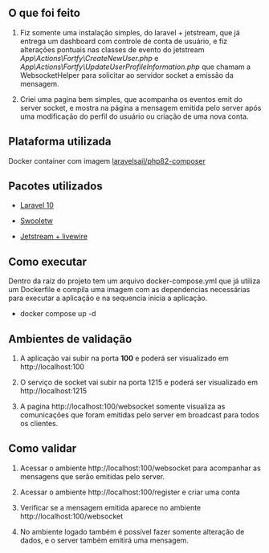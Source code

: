 ## O que foi feito
1. Fiz somente uma instalação simples, do laravel + jetstream, que já entrega um dashboard com controle de conta de usuário, e fiz alterações pontuais nas classes de evento do jetstream *App\Actions\Fortfy\CreateNewUser.php* e *App\Actions\Fortfy\UpdateUserProfileInformation.php* que chamam a WebsocketHelper para solicitar ao servidor socket a emissão da mensagem.

2. Criei uma pagina bem simples, que acompanha os eventos emit do server socket, e mostra na página a mensagem emitida pelo server após uma modificação do perfil do usuário ou criação de uma nova conta.

## Plataforma utilizada

Docker container com imagem [laravelsail/php82-composer](https://hub.docker.com/r/laravelsail/php82-composer)

## Pacotes utilizados

- [Laravel 10](https://laravel.com/docs/10.x)

- [Swooletw](https://github.com/swooletw/laravel-swoole)

- [Jetstream + livewire](https://jetstream.laravel.com)


## Como executar

Dentro da raiz do projeto tem um arquivo docker-compose.yml que já utiliza um Dockerfile e compila uma imagem com as dependencias necessárias para executar a aplicação e na sequencia inicia a aplicação.

- docker compose up -d

## Ambientes de validação

1. A aplicação vai subir na porta **100** e poderá ser visualizado em http://localhost:100

2. O serviço de socket vai subir na porta 1215 e poderá ser visualizado em http://localhost:1215

3. A pagina http://localhost:100/websocket somente visualiza as comunicações que foram emitidas pelo server em broadcast para todos os clientes.

## Como validar

1. Acessar o ambiente http://localhost:100/websocket para acompanhar as mensagens que serão emitidas pelo server.

2. Acessar o ambiente http://localhost:100/register e criar uma conta

3. Verificar se a mensagem emitida aparece no ambiente http://localhost:100/websocket

4. No ambiente logado também é possível fazer somente alteração de dados, e o server também emitirá uma mensagem.